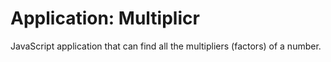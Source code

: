 # Application: Multiplicr 

JavaScript application that can find all the multipliers (factors) of a number.
